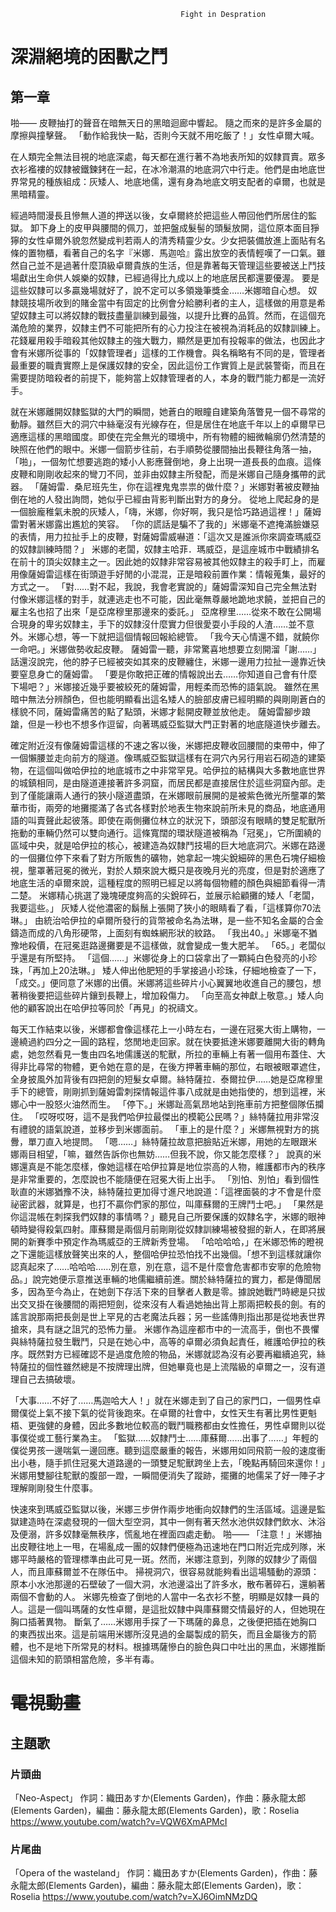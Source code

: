 <!-- TITLE: 外傳小說 -->
<!-- SUBTITLE: 有時間的話隨手亂寫，不知道會寫多少，也不知道會寫出什麼內容XD -->
                                          Fight in Despration
# 深淵絕境的困獸之鬥
## 第一章
啪——
皮鞭抽打的聲音在暗無天日的黑暗迴廊中響起。
隨之而來的是許多金屬的摩擦與撞擊聲。
「動作給我快一點，否則今天就不用吃飯了！」女性卓爾大喊。

在人類完全無法目視的地底深處，每天都在進行著不為地表所知的奴隸買賣。眾多衣衫襤褸的奴隸被鐵鍊銬在一起，在冰冷潮濕的地底洞穴中行走。他們是由地底世界常見的種族組成：灰矮人、地底地儒，還有身為地底文明支配者的卓爾，也就是黑暗精靈。

經過時間漫長且慘無人道的押送以後，女卓爾終於把這些人帶回他們所居住的監獄。
卸下身上的皮甲與腰間的佩刀，並把盤成髮髻的頭髮放開，這位原本面目猙獰的女性卓爾外貌忽然變成判若兩人的清秀精靈少女。少女把裝備放進上面貼有名條的置物櫃，看著自己的名字『米娜．馬迦哈』露出放空的表情輕嘆了一口氣。雖然自己並不是過著什麼頂級卓爾貴族的生活，但是靠著每天管理這些要被送上鬥技場獻出生命供人娛樂的奴隸，已經過得比九成以上的地底居民都還要優渥。
要是這些奴隸可以多贏幾場就好了，說不定可以多領幾筆獎金……米娜暗自心想。
奴隸競技場所收到的賭金當中有固定的比例會分給勝利者的主人，這樣做的用意是希望奴隸主可以將奴隸的戰技盡量訓練到最強，以提升比賽的品質。然而，在這個充滿危險的業界，奴隸主們不可能把所有的心力投注在被視為消耗品的奴隸訓練上。花錢雇用殺手暗殺其他奴隸主的強大戰力，顯然是更加有投報率的做法，也因此才會有米娜所從事的「奴隸管理者」這樣的工作機會。與名稱略有不同的是，管理者最重要的職責實際上是保護奴隸的安全，因此這份工作實質上是武裝警衛，而且在需要提防暗殺者的前提下，能夠當上奴隸管理者的人，本身的戰鬥能力都是一流好手。

就在米娜離開奴隸監獄的大門的瞬間，她蒼白的眼瞳自建築角落瞥見一個不尋常的動靜。雖然巨大的洞穴中絲毫沒有光線存在，但是居住在地底千年以上的卓爾早已適應這樣的黑暗國度。即使在完全無光的環境中，所有物體的細微輪廓仍然清楚的映照在他們的眼中。米娜一個箭步往前，右手順勢從腰間抽出長鞭往角落一抽，「啪」，一個匆忙想要逃跑的矮小人影應聲倒地，身上出現一道長長的血痕。這條皮鞭和剛剛收起來的彎刀不同，並非由奴隸主所發配，而是米娜自己隨身攜帶的武器。
「薩姆雷．桑尼班先生，你在這裡鬼鬼祟祟的做什麼？」米娜對著被皮鞭抽倒在地的人發出詢問，她似乎已經由背影判斷出對方的身分。
從地上爬起身的是一個臉龐稚氣未脫的灰矮人，「嗨，米娜，你好啊，我只是恰巧路過這裡！」薩姆雷對著米娜露出尷尬的笑容。
「你的謊話是騙不了我的」米娜毫不遮掩滿臉嫌惡的表情，用力拉扯手上的皮鞭，對薩姆雷威嚇道：「這次又是誰派你來調查瑪威亞的奴隸訓練時間？」
米娜的老闆，奴隸主哈菲．瑪威亞，是這座城市中戰績排名在前十的頂尖奴隸主之一。因此她的奴隸非常容易被其他奴隸主的殺手盯上，而雇用像薩姆雷這樣在街頭遊手好閒的小混混，正是暗殺前置作業：情報蒐集，最好的方式之一。
「對……對不起，我說，我會老實說的」薩姆雷深知自己完全無法對付像米娜這樣的對手，就連逃走也不可能，因此毫無尊嚴地跪地求饒，並把自己的雇主名也招了出來「是亞席穆里那邊來的委託。」
亞席穆里……從來不敢在公開場合現身的卑劣奴隸主，手下的奴隸沒什麼實力但很愛耍小手段的人渣……並不意外。米娜心想，等一下就把這個情報回報給總管。
「我今天心情還不錯，就饒你一命吧。」米娜做勢收起皮鞭。
薩姆雷一聽，非常驚喜地想要立刻開溜「謝……」話還沒說完，他的脖子已經被突如其來的皮鞭纏住，米娜一邊用力拉扯一邊靠近快要窒息身亡的薩姆雷。
「要是你敢把正確的情報說出去……你知道自己會有什麼下場吧？」米娜接近幾乎要被絞死的薩姆雷，用輕柔而恐怖的語氣說。
雖然在黑暗中無法分辨顏色，但也能明顯看出這名矮人的臉部皮膚已經明顯的與剛剛蒼白的樣貌不同，薩姆雷痛苦的點了點頭，米娜才鬆開皮鞭並放他走。
薩姆雷腳步踉蹌，但是一秒也不想多作逗留，向著瑪威亞監獄大門正對著的地底隧道快步離去。

確定附近沒有像薩姆雷這樣的不速之客以後，米娜把皮鞭收回腰間的束帶中，伸了一個懶腰並走向前方的隧道。像瑪威亞監獄這樣有在洞穴內另行用岩石砌造的建築物，在這個叫做哈伊拉的地底城市之中非常罕見。哈伊拉的結構與大多數地底世界的城鎮相同，是由隧道連接著許多洞窟，而居民都是直接居住於這些洞窟內部。走到了僅能讓兩人通行的狹小隧道盡頭，在米娜眼前展開的是被紫色微光所壟罩的繁華市街，兩旁的地攤擺滿了各式各樣對於地表生物來說前所未見的商品，地底通用語的叫賣聲此起彼落。即使在兩側攤位林立的狀況下，頭部沒有眼睛的雙足駝獸所拖動的車輛仍然可以雙向通行。這條寬闊的環狀隧道被稱為「冠冕」，它所圍繞的區域中央，就是哈伊拉的核心，被建造為奴隸鬥技場的巨大地底洞穴。米娜在路邊的一個攤位停下來看了對方所販售的礦物，她拿起一塊尖銳細碎的黑色石塊仔細檢視，壟罩著冠冕的微光，對於人類來說大概只是夜晚月光的亮度，但是對於適應了地底生活的卓爾來說，這種程度的照明已經足以將每個物體的顏色與細節看得一清二楚。
米娜精心挑選了幾塊硬度夠高的尖銳碎石，並展示給顧攤的矮人「老闆，我要這些。」
灰矮人從他濃密的鬍鬚上張開了狹小的眼睛看了看，「這樣算你70法琳。」
由統治哈伊拉的卓爾所發行的貨幣被命名為法琳，是一些不知名金屬的合金鑄造而成的八角形硬幣，上面刻有蜘蛛網形狀的紋路。
「我出40。」米娜毫不猶豫地殺價，在冠冕逛路邊攤要是不這樣做，就會變成一隻大肥羊。
「65。」老闆似乎還是有所堅持。
「這個……」米娜從身上的口袋拿出了一顆純白色發亮的小珍珠，「再加上20法琳。」
矮人伸出他肥短的手掌接過小珍珠，仔細地檢查了一下，「成交。」便同意了米娜的出價。米娜將這些碎片小心翼翼地收進自己的腰包，想著稍後要把這些碎片鑲到長鞭上，增加殺傷力。
「向至高女神獻上敬意。」矮人向他的顧客說出在哈伊拉等同於「再見」的祝禱文。

每天工作結束以後，米娜都會像這樣花上一小時左右，一邊在冠冕大街上購物，一邊繞過約四分之一圓的路程，悠閒地走回家。就在快要抵達米娜要離開大街的轉角處，她忽然看見一隻由四名地儒護送的駝獸，所拉的車輛上有著一個用布蓋住、大得非比尋常的物體，更令她在意的是，在後方押著車輛的那位，右眼被眼罩遮住，全身披風外加背後有四把劍的短髮女卓爾。絲特薩拉．泰爾拉伊……她是亞席穆里手下的總管，剛剛抓到薩姆雷刺探情報這件事八成就是由她指使的，想到這裡，米娜心中一股怒火油然而生。
「停下。」米娜趾高氣昂地站到拖車前方把整個隊伍攔住。
「哎呀哎呀，這不是我們哈伊拉最傑出的模範公民嗎？」絲特薩拉用非常沒有禮貌的語氣說道，並移步到米娜面前。
「車上的是什麼？」米娜無視對方的挑釁，單刀直入地提問。
「嗯……」絲特薩拉故意把臉貼近米娜，用她的左眼跟米娜兩目相望，「嘛，雖然告訴你也無妨……但我不說，你又能怎麼樣？」
說真的米娜還真是不能怎麼樣，像她這樣在哈伊拉算是地位崇高的人物，維護都市內的秩序是非常重要的，怎麼說也不能隨便在冠冕大街上出手。
「別怕、別怕」看到個性耿直的米娜猶豫不決，絲特薩拉更加得寸進尺地說道：「這裡面裝的才不會是什麼祕密武器，就算是，也打不贏你們家的那位，叫庫蘇爾的王牌鬥士吧。」
「果然是你這混帳在刺探我們奴隸的事情嗎？」聽見自己所要保護的奴隸名字，米娜的眼神頓時變得殺氣四射。庫蘇爾是兩個月前剛剛從奴隸訓練場被發掘的新人，在即將展開的新賽季中預定作為瑪威亞的王牌新秀登場。
「哈哈哈哈，」在米娜恐怖的瞪視之下還能這樣放聲笑出來的人，整個哈伊拉恐怕找不出幾個。「想不到這樣就讓你認真起來了……哈哈哈……別在意，別在意，這不是什麼會危害都市安寧的危險物品。」說完她便示意推送車輛的地儒繼續前進。關於絲特薩拉的實力，都是傳聞居多，因為至今為止，在她劍下存活下來的目擊者人數是零。據說她戰鬥時總是只拔出交叉掛在後腰間的兩把短劍，從來沒有人看過她抽出背上那兩把較長的劍。有的謠言說那兩把長劍是世上罕見的古老魔法兵器；另一些謠傳則指出那是從地表世界搶來，具有謎之詛咒的恐怖力量。
米娜作為這座都市中的一流高手，倒也不畏懼與絲特薩拉發生戰鬥，只是在她心中，高等的卓爾必須負起責任，維護哈伊拉的秩序。既然對方已經確認不是過度危險的物品，米娜就認為沒有必要再繼續追究，絲特薩拉的個性雖然總是不按牌理出牌，但她畢竟也是上流階級的卓爾之一，沒有道理自己去搞破壞。

「大事……不好了……馬迦哈大人！」就在米娜走到了自己的家門口，一個男性卓爾僕從上氣不接下氣的從背後跑來。在卓爾的社會中，女性天生有著比男性更魁梧、更強健的身體，因此多數地位較高的戰鬥職務都由女性擔任，男性卓爾則以從事僕從或工藝行業為主。
「監獄……奴隸鬥士……庫蘇爾……出事了……」年輕的僕從男孩一邊喘氣一邊回應。聽到這麼嚴重的報告，米娜用如同飛箭一般的速度衝出小巷，隨手抓住冠冕大道路邊的一頭雙足駝獸跨坐上去，「晚點再騎回來還你！」米娜用雙腳往駝獸的腹部一蹬，一瞬間便消失了蹤跡，擺攤的地儒呆了好一陣子才理解剛剛發生什麼事。

快速來到瑪威亞監獄以後，米娜三步併作兩步地衝向奴隸們的生活區域。這邊是監獄建造時在深處發現的一個大型空洞，其中一側有著天然水池供奴隸們飲水、沐浴及便溺，許多奴隸毫無秩序，慌亂地在裡面四處走動。
啪——
「注意！」米娜抽出皮鞭往地上一甩，在場亂成一團的奴隸們便極為迅速地在門口附近完成列隊，米娜平時嚴格的管理標準由此可見一斑。然而，米娜注意到，列隊的奴隸少了兩個人，而且庫蘇爾並不在隊伍中。
掃視洞穴，很容易就能夠看出這場騷動的源頭：原本小水池那邊的石壁破了一個大洞，水池邊溢出了許多水，散布著碎石，還躺著兩個不會動的人。
米娜先檢查了倒地的人當中一名衣衫不整，明顯是奴隸一員的人。這是一個叫瑪薩的女性卓爾，是這批奴隸中與庫蘇爾交情最好的人，但她現在胸口插著異物。
斷氣了……米娜用手探了一下瑪薩的鼻息，之後便把插在她胸口的東西拔出來。這是前端用米娜所沒見過的金屬製成的箭矢，而且金屬後方的箭體，也不是地下所常見的材料。根據瑪薩慘白的臉色與口中吐出的黑血，米娜推斷這個未知的箭頭相當危險，多半有毒。
# ~~電視動畫~~
## 主題歌
### 片頭曲
「Neo-Aspect」
作詞：織田あすか(Elements Garden)，作曲：藤永龍太郎(Elements Garden)，編曲：藤永龍太郎(Elements Garden)，歌：Roselia
https://www.youtube.com/watch?v=VQW6XmAPMcI
### 片尾曲
「Opera of the wasteland」
作詞：織田あすか(Elements Garden)，作曲：藤永龍太郎(Elements Garden)，編曲：藤永龍太郎(Elements Garden)，歌：Roselia
https://www.youtube.com/watch?v=XJ6OimNMzDQ